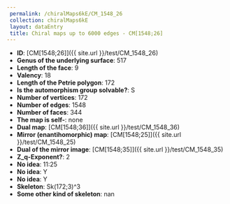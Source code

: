 ```yaml
--- 
 permalink: /chiralMaps6kE/CM_1548_26 
 collection: chiralMaps6kE
 layout: dataEntry
 title: Chiral maps up to 6000 edges - CM[1548;26]
---
```


- **ID**: [CM[1548;26]]({{ site.url }}/test/CM_1548_26)
- **Genus of the underlying surface**: 517
- **Length of the face**: 9
- **Valency**: 18
- **Length of the Petrie polygon**: 172
- **Is the automorphism group solvable?**: S
- **Number of vertices**: 172
- **Number of edges**: 1548
- **Number of faces**: 344
- **The map is self-**: none
- **Dual map**: [CM[1548;36]]({{ site.url }}/test/CM_1548_36)
- **Mirror (enantihomorphic) map**: [CM[1548;25]]({{ site.url }}/test/CM_1548_25)
- **Dual of the mirror image**: [CM[1548;35]]({{ site.url }}/test/CM_1548_35)
- **Z_q-Exponent?**: 2
- **No idea**:  11:25
- **No idea**: Y
- **No idea**: Y
- **Skeleton**: Sk(172;3)^3
- **Some other kind of skeleton**: nan
